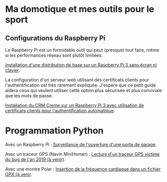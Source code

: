 # Ma domotique et mes outils pour le sport

## Configurations du Raspberry Pi

Le Raspberry Pi est un formidable outil qui peut (presque) tout faire, même
si les performances réseau sont plutôt limitées.

[Installation d'une distribution de base sur un Raspberry Pi 3 sans écran
ni clavier](./installation_raspberry).

La configuration d'un serveur web utilisant des certificats clients pour
l'authentification est très rarement expliquée. J'espère que ce petit guide
aidera ceux qui veulent utiliser cette option plus sécurisée et plus
conviviale que les mots de passe.

[Installation du CRM Creme sur un Raspberry Pi 3 avec utilisation de
certificats clients pour l'authentification automatique](./installation_creme).

# Programmation Python

Avec un Raspberry Pi :
[Surveillance de l'ouverture d'une porte de garage](https://github.com/christopheNan/garage).

Avec un traceur GPS (Navin MiniHomer) :
[Lecture d'un traceur GPS victime du bug de l'an 2019 (à venir)](#).

Avec une montre Polar :
[Insertion de la fréquence cardiaque dans un fichier GPX (à venir](#).
